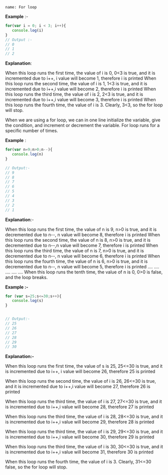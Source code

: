 ```ngMeta
name: For loop
```

**Example** :-
```javascript
for(var i = 0; i < 3; i++){
   console.log(i)
}
// Output :-
// 0
// 1
// 2    

```

**Explanation**:

When this loop runs the first time, the value of i is 0, 0<3 is true, and it is incremented due to i++, i value will become 1, therefore i is printed
When this loop runs the second time, the value of i is 1, 1<3 is true, and it is incremented due to i++,i value will become 2, therefore i is printed
When this loop runs the third time, the value of i is 2, 2<3 is true, and it is incremented due to i++,i value will become 3, therefore i is printed
When this loop runs the fourth time, the value of i is 3. Clearly, 3<3, so the for loop will stop.

When we are using a for loop, we can in one line initialize the variable, give the condition, and increment or decrement the variable. For loop runs for a specific number of times.


**Example** :

```javascript
for(var n=9;n>0;n--){
   console.log(n)
}

// Output:-
// 9
// 8
// 7
// 6
// 5
// 4
// 3
// 2
// 1

```

**Explanation**:-

When this loop runs the first time, the value of n is 9, n>0 is true, and it is decremented due to n--, n value will become 8, therefore i is printed
When this loop runs the second time, the value of n is 8, n>0 is true, and it is decremented due to n--,n value will become 7, therefore i is printed
When this loop runs the third time, the value of n is 7, n>0 is true, and it is decremented due to n--, n value will become 6, therefore i is printed
When this loop runs the fourth time, the value of n is 6, n>0 is true, and it is decremented due to n--, n value will become 5, therefore i is printed
….
….
….
….
….
When this loop runs the tenth time, the value of n is 0, 0>0 is false, and the loop breaks.

**Example :-**
```javascript
for (var s=25;s<=30;s++){
   console.log(s)
}


// Output:-
// 25
// 26
// 27
// 28
// 29
// 30
```
**Explanation:-**

When this loop runs the first time, the value of s is 25, 25<=30 is true, and it is incremented due to i++, i value will become 26, therefore 25 is printed

When this loop runs the second time, the value of i is 26, 26<=30 is true, and it is incremented due to i++,i value will become 27, therefore 26 is printed

When this loop runs the third time, the value of i is 27, 27<=30 is true, and it is incremented due to i++,i value will become 28, therefore 27 is printed

When this loop runs the third time, the value of i is 28, 28<=30 is true, and it is incremented due to i++,i value will become 29, therefore 28 is printed

When this loop runs the third time, the value of i is 29, 29<=30 is true, and it is incremented due to i++,i value will become 30, therefore 29 is printed

When this loop runs the third time, the value of i is 30, 30<=30 is true, and it is incremented due to i++,i value will become 31, therefore 30 is printed

When this loop runs the fourth time, the value of i is 3. Clearly, 31<=30 false, so the for loop will stop.

